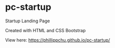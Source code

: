 # pc-startup
Startup Landing Page

Created with HTML and CSS Bootstrap

View here: https://phillippchu.github.io/pc-startup/
